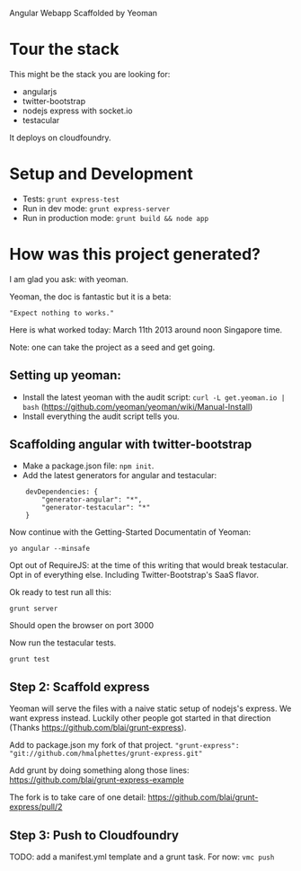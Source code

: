 Angular Webapp Scaffolded by Yeoman

# Tour the stack
This might be the stack you are looking for:
- angularjs
- twitter-bootstrap
- nodejs express with socket.io
- testacular

It deploys on cloudfoundry.

# Setup and Development
- Tests: `grunt express-test`
- Run in dev mode: `grunt express-server`
- Run in production mode: `grunt build && node app`

# How was this project generated?
I am glad you ask: with yeoman.

Yeoman, the doc is fantastic but it is a beta:

    "Expect nothing to works."

Here is what worked today: March 11th 2013 around noon Singapore time.

Note: one can take the project as a seed and get going.

## Setting up yeoman:
- Install the latest yeoman with the audit script: `curl -L get.yeoman.io | bash` (https://github.com/yeoman/yeoman/wiki/Manual-Install)
- Install everything the audit script tells you.

## Scaffolding angular with twitter-bootstrap
- Make a package.json file: `npm init`.
- Add the latest generators for angular and testacular:
```
    devDependencies: {
        "generator-angular": "*",
        "generator-testacular": "*"
    }
```

Now continue with the Getting-Started Documentatin of Yeoman:
```
yo angular --minsafe
```
Opt out of RequireJS: at the time of this writing that would break testacular.
Opt in of everything else. Including Twitter-Bootstrap's SaaS flavor.

Ok ready to test run all this:
```
grunt server
```
Should open the browser on port 3000

Now run the testacular tests.
```
grunt test
```

## Step 2: Scaffold express
Yeoman will serve the files with a naive static setup of nodejs's express.
We want express instead. Luckily other people got started in that direction (Thanks https://github.com/blai/grunt-express).

Add to package.json my fork of that project.
`"grunt-express": "git://github.com/hmalphettes/grunt-express.git"`

Add grunt by doing something along those lines:
https://github.com/blai/grunt-express-example

The fork is to take care of one detail:
https://github.com/blai/grunt-express/pull/2

## Step 3: Push to Cloudfoundry
TODO: add a manifest.yml template and a grunt task.
For now: `vmc push`
